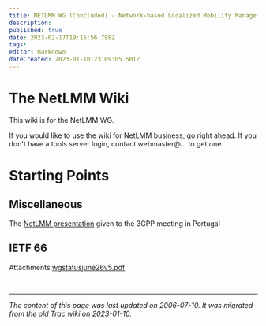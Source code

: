 ```yaml
---
title: NETLMM WG (Concluded) - Network-based Localized Mobility Management Wiki
description: 
published: true
date: 2023-02-17T19:15:56.798Z
tags: 
editor: markdown
dateCreated: 2023-01-10T23:09:05.501Z
---
```


# The NetLMM Wiki
This wiki is for the NetLMM WG.


If you would like to use the wiki for NetLMM business, go right ahead. If you don't have a tools server login, contact webmaster@… to get one.

# Starting Points
## Miscellaneous
The [NetLMM presentation](http://tools.ietf.org/wg/netlmm/trac/attachment/wiki/WikiStart/WGStatusJune26v5.pdf?format=raw) given to the 3GPP meeting in Portugal

## IETF 66 
Attachments:[wgstatusjune26v5.pdf](/wgstatusjune26v5.pdf)

&nbsp;
&nbsp;
&nbsp;

---

*The content of this page was last updated on 2006-07-10. It was migrated from the old Trac wiki on 2023-01-10.*